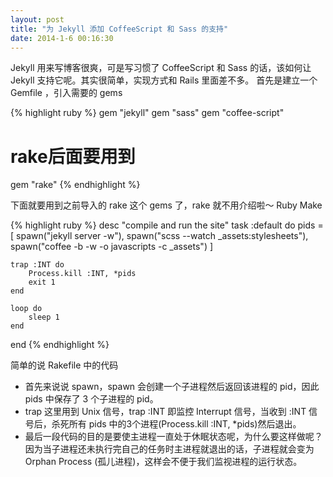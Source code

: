```yaml
---
layout: post
title: "为 Jekyll 添加 CoffeeScript 和 Sass 的支持"
date: 2014-1-6 00:16:30
---
```

Jekyll 用来写博客很爽，可是写习惯了 CoffeeScript 和 Sass 的话，该如何让 Jekyll 支持它呢。其实很简单，实现方式和 Rails 里面差不多。
首先是建立一个 Gemfile ，引入需要的 gems

{% highlight ruby %}
gem "jekyll"
gem "sass"
gem "coffee-script"
# rake后面要用到
gem "rake"
{% endhighlight %}

下面就要用到之前导入的 rake 这个 gems 了，rake 就不用介绍啦～ Ruby Make

{% highlight ruby %}
desc "compile and run the site"
task :default do
    pids = [
        spawn("jekyll server -w"),
        spawn("scss --watch _assets:stylesheets"),
        spawn("coffee -b -w -o javascripts -c _assets")
    ]

    trap :INT do
        Process.kill :INT, *pids
        exit 1
    end

    loop do
        sleep 1
    end
end
{% endhighlight %}

简单的说 Rakefile 中的代码
* 首先来说说 spawn，spawn 会创建一个子进程然后返回该进程的 pid，因此 pids 中保存了 3 个子进程的 pid。
* trap 这里用到 Unix 信号，trap :INT 即监控 Interrupt 信号，当收到 :INT 信号后，杀死所有 pids 中的3个进程(Process.kill :INT, *pids)然后退出。
* 最后一段代码的目的是要使主进程一直处于休眠状态呢，为什么要这样做呢？因为当子进程还未执行完自己的任务时主进程就退出的话，子进程就会变为 Orphan Process (孤儿进程)，这样会不便于我们监视进程的运行状态。